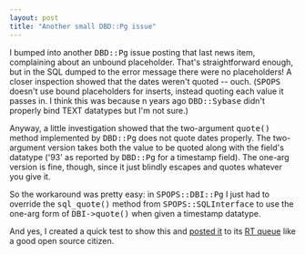 ```yaml
---
layout: post
title: "Another small DBD::Pg issue"
---
```




<p>I bumped into another <tt>DBD::Pg</tt> issue posting that last news item, complaining about an unbound placeholder. That's straightforward enough, but in the SQL dumped to the error message there were no placeholders! A closer inspection showed that the dates weren't quoted -- ouch. (<tt>SPOPS</tt> doesn't use bound placeholders for inserts, instead quoting each value it passes in. I think this was because n years ago <tt>DBD::Sybase</tt> didn't properly bind TEXT datatypes but I'm not sure.)</p>

<p>Anyway, a little investigation showed that the two-argument <tt>quote()</tt> method implemented by <tt>DBD::Pg</tt> does not quote dates properly. The two-argument version takes both the value to be quoted along with the field's datatype ('93' as reported by <tt>DBD::Pg</tt> for a timestamp field). The one-arg version is fine, though, since it just blindly escapes and quotes whatever you give it.</p>

<p>So the workaround was pretty easy: in <tt>SPOPS::DBI::Pg</tt> I just had to override the  <tt>sql_quote()</tt> method from <tt>SPOPS::SQLInterface</tt> to use the one-arg form of <tt>DBI->quote()</tt> when given a timestamp datatype.</p>

<p>And yes, I created a quick test to show this and <a href="http://rt.cpan.org/NoAuth/Bug.html?id=15082">posted it</a> to its <a href="http://rt.cpan.org/NoAuth/Bugs.html?Dist=DBD-Pg">RT queue</a> like a good open source citizen.</p>


